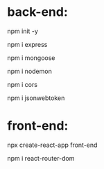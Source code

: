 # back-end:

npm init -y 

npm i express

npm i mongoose

npm i nodemon

npm i cors

npm i jsonwebtoken

# front-end:

npx create-react-app front-end

npm i react-router-dom
